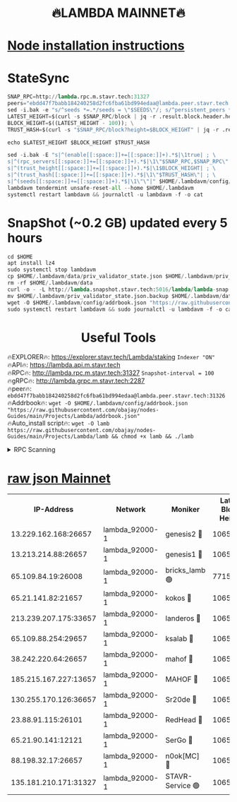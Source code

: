 <h1 align="center"> 🔥LAMBDA MAINNET🔥</h1>


[Node installation instructions](https://github.com/obajay/nodes-Guides/tree/main/Projects/Lambda)
=


# StateSync
```python
SNAP_RPC=http://lambda.rpc.m.stavr.tech:31327
peers="ebdd47f7babb184240258d2fc6fba61bd994edaa@lambda.peer.stavr.tech:31326" 
sed -i.bak -e "s/^seeds *=.*/seeds = \"$SEEDS\"/; s/^persistent_peers *=.*/persistent_peers = \"$PEERS\"/" $HOME/.lambdavm/config/config.toml
LATEST_HEIGHT=$(curl -s $SNAP_RPC/block | jq -r .result.block.header.height); \
BLOCK_HEIGHT=$((LATEST_HEIGHT - 100)); \
TRUST_HASH=$(curl -s "$SNAP_RPC/block?height=$BLOCK_HEIGHT" | jq -r .result.block_id.hash)

echo $LATEST_HEIGHT $BLOCK_HEIGHT $TRUST_HASH

sed -i.bak -E "s|^(enable[[:space:]]+=[[:space:]]+).*$|\1true| ; \
s|^(rpc_servers[[:space:]]+=[[:space:]]+).*$|\1\"$SNAP_RPC,$SNAP_RPC\"| ; \
s|^(trust_height[[:space:]]+=[[:space:]]+).*$|\1$BLOCK_HEIGHT| ; \
s|^(trust_hash[[:space:]]+=[[:space:]]+).*$|\1\"$TRUST_HASH\"| ; \
s|^(seeds[[:space:]]+=[[:space:]]+).*$|\1\"\"|" $HOME/.lambdavm/config/config.toml
lambdavm tendermint unsafe-reset-all --home $HOME/.lambdavm
systemctl restart lambdavm && journalctl -u lambdavm -f -o cat

```
# SnapShot (~0.2 GB) updated every 5 hours
```python
cd $HOME
apt install lz4
sudo systemctl stop lambdavm
cp $HOME/.lambdavm/data/priv_validator_state.json $HOME/.lambdavm/priv_validator_state.json.backup
rm -rf $HOME/.lambdavm/data
curl -o - -L http://lambda.snapshot.stavr.tech:5016/lambda/lambda-snap.tar.lz4 | lz4 -c -d - | tar -x -C $HOME/.lambdavm --strip-components 2
mv $HOME/.lambdavm/priv_validator_state.json.backup $HOME/.lambdavm/data/priv_validator_state.json
wget -O $HOME/.lambdavm/config/addrbook.json "https://raw.githubusercontent.com/obajay/nodes-Guides/main/Projects/Lambda/addrbook.json"
sudo systemctl restart lambdavm && sudo journalctl -u lambdavm -f -o cat
```
 <h1 align="center"> Useful Tools</h1>

🔥EXPLORER🔥:      https://explorer.stavr.tech/Lambda/staking	        `Indexer "ON"` \
🔥API🔥: 			 		 https://lambda.api.m.stavr.tech \
🔥RPC🔥:           http://lambda.rpc.m.stavr.tech:31327	              `Snapshot-interval = 100` \
🔥gRPC🔥:          http://lambda.grpc.m.stavr.tech:2287 \
🔥peer🔥:					 `ebdd47f7babb184240258d2fc6fba61bd994edaa@lambda.peer.stavr.tech:31326` \
🔥Addrbook🔥:    ```wget -O $HOME/.lambdavm/config/addrbook.json "https://raw.githubusercontent.com/obajay/nodes-Guides/main/Projects/Lambda/addrbook.json"``` \
🔥Auto_install script🔥: ```wget -O lamb https://raw.githubusercontent.com/obajay/nodes-Guides/main/Projects/Lambda/lamb && chmod +x lamb && ./lamb```


<details>
<summary>RPC Scanning</summary>

<h2 align="center"> We scan nodes in real time every 4 hours. And we provide the final result of RPC endpoints.
We cannot influence the operation of these nodes in any way. </h2>


```python
If Voting Power is higher than 0 --> then the Node is a validator of the network and may be subject to attack and be a potential threat to the chain.
```
```python
We marked such validators with a red symbol
```

</details>

[raw json Mainnet](https://rpc-check.lambm.stavr.tech/lambm/rpc-lambm-result.json)
=


<table><tr><th>IP-Address</th><th>Network</th><th>Moniker</th><th>Latest Block Height</th><th>Earliest Block Height</th><th>Catching Up</th><th>Tx Index</th><th>Voting Power</th><th>Scan Time</th></tr><tr><td>13.229.162.168:26657</td><td>lambda_92000-1</td><td>genesis2 🔴</td><td>10651295</td><td>1</td><td>False</td><td>on</td><td>16647031</td><td>2023-12-20T11:28:23.365673202UTC</td></tr><tr><td>13.213.214.88:26657</td><td>lambda_92000-1</td><td>genesis1 🔴</td><td>10651296</td><td>1</td><td>False</td><td>on</td><td>107835</td><td>2023-12-20T11:28:27.551433849UTC</td></tr><tr><td>65.109.84.19:26008</td><td>lambda_92000-1</td><td>bricks_lamb 🟢</td><td>7715743</td><td>7581001</td><td>False</td><td>on</td><td>0</td><td>2023-12-20T11:28:38.531989832UTC</td></tr><tr><td>65.21.141.82:21657</td><td>lambda_92000-1</td><td>kokos 🔴</td><td>10651296</td><td>7716001</td><td>False</td><td>off</td><td>546765</td><td>2023-12-20T11:28:29.957573557UTC</td></tr><tr><td>213.239.207.175:33657</td><td>lambda_92000-1</td><td>landeros 🔴</td><td>10651294</td><td>8136001</td><td>False</td><td>off</td><td>936824</td><td>2023-12-20T11:28:17.601522491UTC</td></tr><tr><td>65.109.88.254:29657</td><td>lambda_92000-1</td><td>ksalab 🔴</td><td>10651296</td><td>8715001</td><td>False</td><td>on</td><td>503417</td><td>2023-12-20T11:28:32.734794123UTC</td></tr><tr><td>38.242.220.64:26657</td><td>lambda_92000-1</td><td>mahof 🔴</td><td>10651292</td><td>10131001</td><td>False</td><td>off</td><td>770350</td><td>2023-12-20T11:28:12.776547534UTC</td></tr><tr><td>185.215.167.227:13657</td><td>lambda_92000-1</td><td>MAHOF 🔴</td><td>10651296</td><td>10134001</td><td>False</td><td>on</td><td>2051510</td><td>2023-12-20T11:28:26.649999327UTC</td></tr><tr><td>130.255.170.126:36657</td><td>lambda_92000-1</td><td>Sr20de 🔴</td><td>10651294</td><td>10353001</td><td>False</td><td>off</td><td>671446</td><td>2023-12-20T11:28:18.128008152UTC</td></tr><tr><td>23.88.91.115:26101</td><td>lambda_92000-1</td><td>RedHead 🔴</td><td>10651294</td><td>10551294</td><td>False</td><td>off</td><td>553202</td><td>2023-12-20T11:28:18.398135134UTC</td></tr><tr><td>65.21.90.141:12121</td><td>lambda_92000-1</td><td>SerGo 🔴</td><td>10651296</td><td>10551296</td><td>False</td><td>off</td><td>10551676</td><td>2023-12-20T11:28:33.086852400UTC</td></tr><tr><td>88.198.32.17:26657</td><td>lambda_92000-1</td><td>n0ok[MC] 🔴</td><td>10651298</td><td>10551298</td><td>False</td><td>off</td><td>1578630</td><td>2023-12-20T11:28:38.181014743UTC</td></tr><tr><td>135.181.210.171:31327</td><td>lambda_92000-1</td><td>STAVR-Service 🟢</td><td>10651296</td><td>10650701</td><td>False</td><td>on</td><td>0</td><td>2023-12-20T11:28:32.395637106UTC</td></tr></table>
